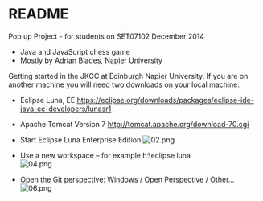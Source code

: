 # README #

Pop up Project - for students on SET07102 December 2014

* Java and JavaScript chess game
* Mostly by Adrian Blades, Napier University

Getting started in the JKCC at Edinburgh Napier University. If you are on another machine you will need two downloads on your local machine:

* Eclipse Luna, EE https://eclipse.org/downloads/packages/eclipse-ide-java-ee-developers/lunasr1
* Apache Tomcat Version 7 http://tomcat.apache.org/download-70.cgi

* Start Eclipse Luna Enterprise Edition
![02.png](https://bitbucket.org/repo/Rnb8bz/images/3533242785-02.png)
* Use a new workspace – for example h:\eclipse luna\
![04.png](https://bitbucket.org/repo/Rnb8bz/images/3691989143-04.png)
* Open the Git perspective: Windows / Open Perspective / Other…
![06.png](https://bitbucket.org/repo/Rnb8bz/images/48450011-06.png)

